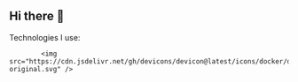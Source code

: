 ## Hi there 👋

Technologies I use:

            <img src="https://cdn.jsdelivr.net/gh/devicons/devicon@latest/icons/docker/docker-original.svg" />
          
